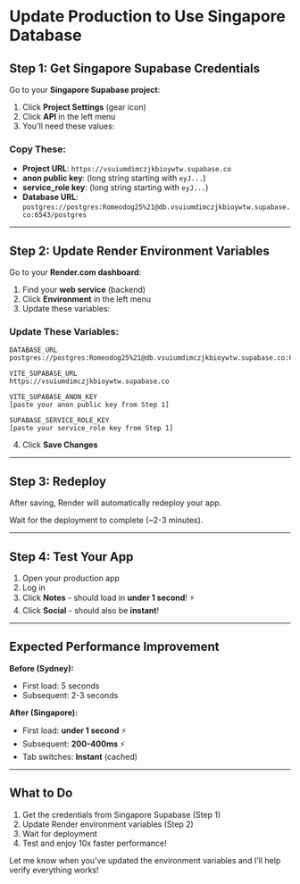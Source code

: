 # Update Production to Use Singapore Database

## Step 1: Get Singapore Supabase Credentials

Go to your **Singapore Supabase project**:

1. Click **Project Settings** (gear icon)
2. Click **API** in the left menu
3. You'll need these values:

### Copy These:
- **Project URL**: `https://vsuiumdimczjkbioywtw.supabase.co`
- **anon public key**: (long string starting with `eyJ...`)
- **service_role key**: (long string starting with `eyJ...`)
- **Database URL**: `postgres://postgres:Romeodog25%21@db.vsuiumdimczjkbioywtw.supabase.co:6543/postgres`

---

## Step 2: Update Render Environment Variables

Go to your **Render.com dashboard**:

1. Find your **web service** (backend)
2. Click **Environment** in the left menu
3. Update these variables:

### Update These Variables:

```
DATABASE_URL
postgres://postgres:Romeodog25%21@db.vsuiumdimczjkbioywtw.supabase.co:6543/postgres

VITE_SUPABASE_URL
https://vsuiumdimczjkbioywtw.supabase.co

VITE_SUPABASE_ANON_KEY
[paste your anon public key from Step 1]

SUPABASE_SERVICE_ROLE_KEY
[paste your service_role key from Step 1]
```

4. Click **Save Changes**

---

## Step 3: Redeploy

After saving, Render will automatically redeploy your app.

Wait for the deployment to complete (~2-3 minutes).

---

## Step 4: Test Your App

1. Open your production app
2. Log in
3. Click **Notes** - should load in **under 1 second**! ⚡
4. Click **Social** - should also be **instant**!

---

## Expected Performance Improvement

**Before (Sydney):**
- First load: 5 seconds
- Subsequent: 2-3 seconds

**After (Singapore):**
- First load: **under 1 second** ⚡
- Subsequent: **200-400ms** ⚡
- Tab switches: **Instant** (cached)

---

## What to Do

1. Get the credentials from Singapore Supabase (Step 1)
2. Update Render environment variables (Step 2)
3. Wait for deployment
4. Test and enjoy 10x faster performance!

Let me know when you've updated the environment variables and I'll help verify everything works!
